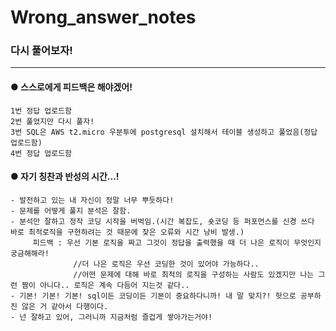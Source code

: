 # Wrong_answer_notes
### 다시 풀어보자!
* * *

#### ● 스스로에게 피드백은 해야겠어! 
    1번 정답 업로드함
    2번 풀었지만 다시 풀자!
    3번 SQL은 AWS t2.micro 우분투에 postgresql 설치해서 테이블 생성하고 풀었음(정답 업로드함)
    4번 정답 업로드함
    

#### ● 자기 칭찬과 반성의 시간...!
    - 발전하고 있는 내 자신이 정말 너무 뿌듯하다!
    - 문제를 어떻게 풀지 분석은 잘함.
    - 분석만 잘하고 정작 코딩 시작을 버벅임.(시간 복잡도, 숏코딩 등 퍼포먼스를 신경 쓰다 바로 최적로직을 구현하려는 것 때문에 잦은 오류와 시간 낭비 발생.)
         피드백 : 우선 기본 로직을 짜고 그것이 정답을 출력했을 때 더 나은 로직이 무엇인지 궁금해해라!
                  //더 나은 로직은 우선 코딩한 것이 있어야 가능하다..
                  //어떤 문제에 대해 바로 최적의 로직을 구성하는 사람도 있겠지만 나는 그런 짬이 아니다.. 로직은 계속 다듬어 지는것 같다..
    - 기본! 기본! 기본! sql이든 코딩이든 기본이 중요하다니까! 내 말 맞지?! 헛으로 공부하진 않은 거 같아서 다행이다.
    - 넌 잘하고 있어, 그러니까 지금처럼 즐겁게 쌓아가는거야!


